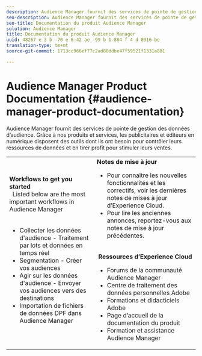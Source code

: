 ```yaml
---
description: Audience Manager fournit des services de pointe de gestion des données d’audience. Grâce à nos produits et services, les publicitaires et éditeurs en numérique disposent des outils dont ils ont besoin pour contrôler leurs ressources de données et en tirer profit pour stimuler leurs ventes.
seo-description: Audience Manager fournit des services de pointe de gestion des données d’audience. Grâce à nos produits et services, les publicitaires et éditeurs en numérique disposent des outils dont ils ont besoin pour contrôler leurs ressources de données et en tirer profit pour stimuler leurs ventes.
seo-title: Documentation du produit Audience Manager
solution: Audience Manager
title: Documentation du produit Audience Manager
uuid: 48267 e 3 b -70 e 6-42 ae -99 b 1-884 f 4 d 0916 be
translation-type: tm+mt
source-git-commit: 1713cc966ef77c2ad80ddbe47f59521f1331a881

---
```



# Audience Manager Product Documentation {#audience-manager-product-documentation}

Audience Manager fournit des services de pointe de gestion des données d’audience. Grâce à nos produits et services, les publicitaires et éditeurs en numérique disposent des outils dont ils ont besoin pour contrôler leurs ressources de données et en tirer profit pour stimuler leurs ventes.


| | |
|-|-|
|**Workflows to get you started** <br>  Listed below are the most important workflows in Audience Manager <br>  <ul><li>Collecter les données d&#39;audience - Traitement par lots et données en temps réel</li><li>Segmentation - Créer vos audiences</li><li>Agir sur les données d&#39;audience - Envoyer vos audiences vers des destinations</li><li>Importation de fichiers de données DPF dans Audience Manager</li></ul> |**Notes de mise à jour** <ul><li>Pour connaître les nouvelles fonctionnalités et les correctifs, voir les dernières notes de mises à jour d’Experience Cloud.</li> <li>Pour lire les anciennes annonces, reportez-vous aux notes de mise à jour précédentes. </li></ul> <br> **Ressources d’Experience Cloud** <ul><li>Forums de la communauté Audience Manager</li> <li>Centre de traitement des données personnelles Adobe</li> <li>Formations et didacticiels Adobe</li> <li>Page d’accueil de la documentation du produit </li> <li>Formation et assistance Audience Manager</li></ul>|
